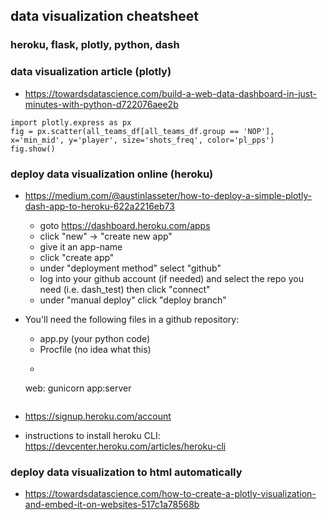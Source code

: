 ## data visualization cheatsheet

### heroku, flask, plotly, python, dash

### data visualization article (plotly)
- https://towardsdatascience.com/build-a-web-data-dashboard-in-just-minutes-with-python-d722076aee2b

```pyhton 
import plotly.express as px
fig = px.scatter(all_teams_df[all_teams_df.group == 'NOP'], x='min_mid', y='player', size='shots_freq', color='pl_pps')
fig.show()
```


### deploy data visualization online (heroku)
- https://medium.com/@austinlasseter/how-to-deploy-a-simple-plotly-dash-app-to-heroku-622a2216eb73
  - goto https://dashboard.heroku.com/apps
  - click "new" -> "create new app"
  - give it an app-name
  - click "create app"
  - under "deployment method" select "github"
  - log into your github account (if needed) and select the repo you need (i.e. dash_test) then click "connect"
  - under "manual deploy" click "deploy branch"

- You'll need the following files in a github repository:
  - app.py (your python code)
  - Procfile (no idea what this)
  - ```
  web: gunicorn app:server
  ```

 - https://signup.heroku.com/account
 - instructions to install heroku CLI: https://devcenter.heroku.com/articles/heroku-cli
 

### deploy data visualization to html automatically
- https://towardsdatascience.com/how-to-create-a-plotly-visualization-and-embed-it-on-websites-517c1a78568b



